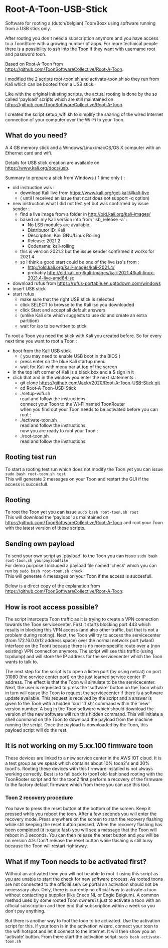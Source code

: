 # Root-A-Toon-USB-Stick

Software for rooting a (dutch/belgian) Toon/Boxx using software running from a USB stick only.

After rooting you don't need a subscription anymore and you have access to a ToonStore with a growing number of apps. For more technical people there is a possibility to ssh into the Toon if they want with username root and password toon.

Based on Root-A-Toon from https://github.com/ToonSoftwareCollective/Root-A-Toon.

I modified the 2 scripts root-toon.sh and activate-toon.sh so they run from Kali which can be booted from a USB stick.

Like with the original initiating scripts, the actual rooting is done by the so called 'payload' scripts which are still maintained on https://github.com/ToonSoftwareCollective/Root-A-Toon.

I created the script setup_wifi.sh to simplify the sharing of the wired Internet connection of your computer over the Wi-Fi to your Toon.

## What do you need?

A 4 GB memory stick and a Windows/Linux/macOS/OS X computer with an Ethernet card and wifi.

Details for USB stick creation are available on https://www.kali.org/docs/usb.

Summary to prepare a stick from Windows ( 1 time only ) :
 - old instruction was :
    - download Kali live from https://www.kali.org/get-kali/#kali-live
    - ( until I received an issue that ncat does not support -q option)
 - new instruction what I did not test yet but was confirmed by issue sender :
    - find a live image from a folder in http://old.kali.org/kali-images/
    - based on my Kali version info from 'lsb_release -a' :
        - No LSB modules are available.
        - Distributor ID: Kali
        - Description:    Kali GNU/Linux Rolling
        - Release:        2021.2
        - Codename:       kali-rolling
    - this is version 2021.2 but the issue sender confirmed it works for 2021.4
    - so I think a good start could be one of the live iso's from :
        - http://old.kali.org/kali-images/kali-2021.4/
        - probably http://old.kali.org/kali-images/kali-2021.4/kali-linux-2021.4-live-amd64.iso
 - download rufus from https://rufus-portable.en.uptodown.com/windows
 - insert USB stick
 - start rufus
    - make sure that the right USB stick is selected
    - click SELECT to browse to the Kali iso you downloaded
    - click Start and accept all default answers
    - (unlike Kali site which suggests to use dd and create an extra partition)
    - wait for iso to be written to stick

To root a Toon you need the stick with Kali you created before.
So for every next time you want to root a Toon  :
 - boot from the Kali USB stick
    - ( you may need to enable USB boot in the BIOS )
    - press enter on the blue Kali startup menu
    - wait for Kali with menu bar at top of the screen
 - in the top left corner of Kali is a black box and a $ sign in it
 - click that and in the window you enter the next statements :
    - git clone https://github.com/JackV2020/Root-A-Toon-USB-Stick.git
    - cd Root-A-Toon-USB-Stick
    - ./setup-wifi.sh<br>
       read and follow the instructions<br>
       connect your Toon to the Wi-Fi named ToonRouter<br>
       when you find out your Toon needs to be activated before you can root :
    - ./activate-toon.sh<br>
       read and follow the instructions<br>
       now you are ready to root your Toon :
    - ./root-toon.sh<br>
      read and follow the instructions

## Rooting test run

To start a rooting test run which does not modify the Toon yet you can issue ```sudo bash root-toon.sh test```<br>
This will generate 2 messages on your Toon and restart the GUI if the access is succesfull.

## Rooting

To root the Toon yet you can issue ```sudo bash root-toon.sh root```<br>
This will download the 'payload' as maintained on https://github.com/ToonSoftwareCollective/Root-A-Toon and root your Toon with the latest version of these scripts.

## Sending own payload

To send your own script as 'payload' to the Toon you can issue ```sudo bash root-toon.sh yourpayloadfile```<br>
For demo purpose I included a payload file named 'check' which you can run by ```sudo bash root-toon.sh check```<br>
This will generate 4 messages on your Toon if the access is succesfull.

Below is a direct copy of the explanation from https://github.com/ToonSoftwareCollective/Root-A-Toon:

## How is root access possible?
The script intercepts Toon traffic as it is trying to create a VPN connection towards the Toon servicecenter. First it starts blocking port 443 which results in blocking this VPN access (and also other traffic, but that is not a problem during rooting). Next, the Toon will try to access the servicecenter (from 172.16.0.0/12 address space) over the normal network port (wlan0 interface on the Toon) because there is no more-specific route over a (non existing) VPN connection anymore. The script will see this traffic (using tcpdump) and will store the IP address for the servicecenter which the Toon wants to talk to.

The next step for the script is to open a listen port (by using netcat) on port 31080 (the service center port) on the just learned service center IP address. The effect is that the Toon will simulate to be the servicecenter. Next, the user is requested to press the 'software' button on the Toon which in turn will cause the Toon to request the servicecenter if there is a software update available. This request is received by the script and a answer is given to the Toon with a hidden 'curl 1.1|sh' command within the 'new' version number. A bug in the Toon software which should download the version of the new software will run this hidden command. This will initiate a shell command on the Toon to download the payload from the machine running the script. Once the payload is downloaded by the Toon, this payload script will do the rest.

## It is not working on my 5.xx.100 firmware toon
These devices are linked to a new service center in the AWS IOT cloud. It is a test group as we speak which contains about 10% toon2's and 30% toon1's. Rooting these devices with this firmware installed is not always working correctly. Best is to fall back to toon1 old-fashioned rooting with the ToonRooter script and for the toon2 first perform a recovery of the firmware to the factory default firmware which from there you can use this tool.

### Toon 2 recovery procedure
You have to press the reset button at the bottom of the screen. Keep it pressed while you reboot the toon. After a few seconds you will enter the recovery mode. Press anywhere on the screen to start the recovery flashing while still keeping the reset button pressed. When the recovery flashing has been completed (it is quite fast) you will see a message that the Toon will reboot in 3 seconds. You can then release the reset button and you will be on version 4.9.
Don't release the reset button while flashing is still busy because the Toon will restart rightaway.

## What if my Toon needs to be activated first?
Without an activated toon you will not be able to root it using this script as you are unable to start the check for new software process. As rooted toons are not connected to the official service portal an activation should not be necesssary also. Only, there is currently no official way to activate a toon without contacting a supplier (like Eneco NL or Engie Belgium). A common method used by some rooted Toon owners is just to activate a toon with an official subscription and then end that subscription within a week so you don't pay anything.

But there is another way to fool the toon to be activated. Use the activation script for this. If your toon is in the activation wizard, connect your toon to the wifi hotspot and let it connect to the internet. It will then show you an 'activate' button. From there start the activation script: ``sudo bash activate-toon.sh``

